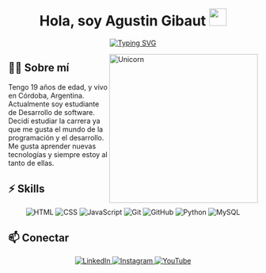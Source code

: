<h1 align="center"><b>Hola, soy Agustin Gibaut </b><img src="https://media.giphy.com/media/hvRJCLFzcasrR4ia7z/giphy.gif" width="35"></h1>
<p align="center">
 <p align="center">
  <a href="https://github.com/AgustinDev1">
    <img src="https://readme-typing-svg.herokuapp.com?color=%2336BCF7&center=true&vCenter=true&width=500&lines=Desarrollador+de+software;cordoba+Argentina" alt="Typing SVG" />
  </a>
</p>





<img align="right" width=300px alt="Unicorn" src="https://experienciajoven.com/wp-content/uploads/2023/01/programacion_gamer_001.gif" />

## 👨‍💻 Sobre mí

Tengo 19 años de edad, y vivo en Córdoba, Argentina. Actualmente soy estudiante de Desarrollo de software. Decidí estudiar la carrera ya que me gusta el mundo de la programación y el desarrollo. Me gusta aprender nuevas tecnologías y siempre estoy al tanto de ellas.

## ⚡ Skills

<p align="center">
  <img src="https://img.shields.io/badge/-HTML-E34F26?style=flat-square&logo=html5&logoColor=white" alt="HTML" />
  <img src="https://img.shields.io/badge/-CSS-1572B6?style=flat-square&logo=css3&logoColor=white" alt="CSS" />
  <img src="https://img.shields.io/badge/-JavaScript-F7DF1E?style=flat-square&logo=javascript&logoColor=black" alt="JavaScript" />
  <img src="https://img.shields.io/badge/-Git-F05032?style=flat-square&logo=git&logoColor=white" alt="Git" />
  <img src="https://img.shields.io/badge/-GitHub-181717?style=flat-square&logo=github&logoColor=white" alt="GitHub" />
  <img src="https://img.shields.io/badge/-Python-3776AB?style=flat-square&logo=python&logoColor=white" alt="Python" />
  <img src="https://img.shields.io/badge/-MySQL-4479A1?style=flat-square&logo=mysql&logoColor=white" alt="MySQL" />
</p>

## 📫 Conectar

<p align="center">
  <a href="https://www.linkedin.com/in/agustin-gibaut-61baa5327/">
    <img src="https://img.shields.io/badge/-LinkedIn-0A66C2?style=flat-square&logo=linkedin&logoColor=white" alt="LinkedIn" />
  </a>
  <a href="https://www.instagram.com/tu_usuario_de_instagram">
    <img src="https://img.shields.io/badge/-Instagram-E4405F?style=flat-square&logo=instagram&logoColor=white" alt="Instagram" />
  </a>
  <a href="https://www.youtube.com/tu_usuario_de_youtube">
    <img src="https://img.shields.io/badge/-YouTube-FF0000?style=flat-square&logo=youtube&logoColor=white" alt="YouTube" />
  </a>
</p>



